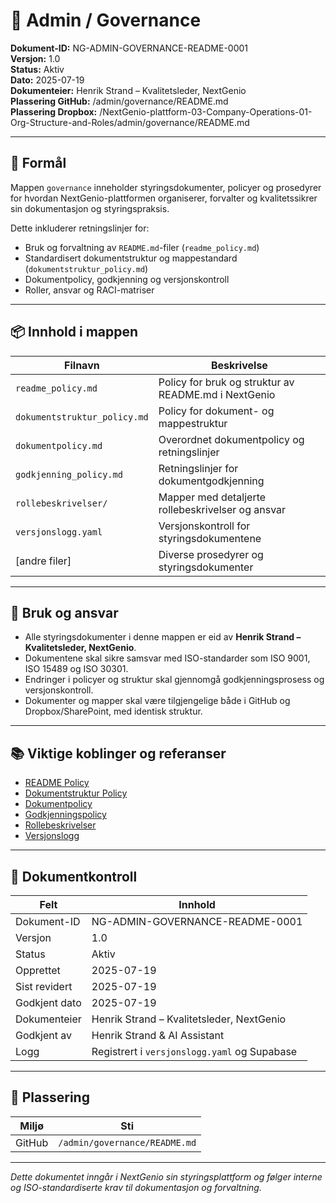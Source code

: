 # 📁 Admin / Governance

**Dokument-ID:** NG-ADMIN-GOVERNANCE-README-0001  
**Versjon:** 1.0  
**Status:** Aktiv  
**Dato:** 2025-07-19  
**Dokumenteier:** Henrik Strand – Kvalitetsleder, NextGenio  
**Plassering GitHub:** /admin/governance/README.md  
**Plassering Dropbox:** /NextGenio-plattform-03-Company-Operations-01-Org-Structure-and-Roles/admin/governance/README.md  

---

## 🎯 Formål

Mappen `governance` inneholder styringsdokumenter, policyer og prosedyrer for hvordan NextGenio-plattformen organiserer, forvalter og kvalitetssikrer sin dokumentasjon og styringspraksis. 

Dette inkluderer retningslinjer for:

- Bruk og forvaltning av `README.md`-filer (`readme_policy.md`)
- Standardisert dokumentstruktur og mappestandard (`dokumentstruktur_policy.md`)
- Dokumentpolicy, godkjenning og versjonskontroll
- Roller, ansvar og RACI-matriser

---

## 📦 Innhold i mappen

| Filnavn                | Beskrivelse                                              |
|-----------------------|----------------------------------------------------------|
| `readme_policy.md`     | Policy for bruk og struktur av README.md i NextGenio     |
| `dokumentstruktur_policy.md` | Policy for dokument- og mappestruktur                 |
| `dokumentpolicy.md`    | Overordnet dokumentpolicy og retningslinjer              |
| `godkjenning_policy.md`| Retningslinjer for dokumentgodkjenning                    |
| `rollebeskrivelser/`   | Mapper med detaljerte rollebeskrivelser og ansvar        |
| `versjonslogg.yaml`    | Versjonskontroll for styringsdokumentene                  |
| [andre filer]          | Diverse prosedyrer og styringsdokumenter                   |

---

## 🧩 Bruk og ansvar

- Alle styringsdokumenter i denne mappen er eid av **Henrik Strand – Kvalitetsleder, NextGenio**.
- Dokumentene skal sikre samsvar med ISO-standarder som ISO 9001, ISO 15489 og ISO 30301.
- Endringer i policyer og struktur skal gjennomgå godkjenningsprosess og versjonskontroll.
- Dokumenter og mapper skal være tilgjengelige både i GitHub og Dropbox/SharePoint, med identisk struktur.

---

## 📚 Viktige koblinger og referanser

- [README Policy](./readme_policy.md)  
- [Dokumentstruktur Policy](./dokumentstruktur_policy.md)  
- [Dokumentpolicy](./dokumentpolicy.md)  
- [Godkjenningspolicy](./godkjenning_policy.md)  
- [Rollebeskrivelser](./rollebeskrivelser/)  
- [Versjonslogg](./versjonslogg.yaml)  

---

## 📄 Dokumentkontroll

| Felt           | Innhold                                           |
|----------------|---------------------------------------------------|
| Dokument-ID    | NG-ADMIN-GOVERNANCE-README-0001                   |
| Versjon        | 1.0                                               |
| Status         | Aktiv                                             |
| Opprettet      | 2025-07-19                                        |
| Sist revidert  | 2025-07-19                                        |
| Godkjent dato  | 2025-07-19                                        |
| Dokumenteier   | Henrik Strand – Kvalitetsleder, NextGenio         |
| Godkjent av    | Henrik Strand & AI Assistant                        |
| Logg           | Registrert i `versjonslogg.yaml` og Supabase      |

---

## 📂 Plassering

| Miljø               | Sti                                                                                 |
|---------------------|-------------------------------------------------------------------------------------|
| GitHub              | `/admin/governance/README.md`                                                      |

---

*Dette dokumentet inngår i NextGenio sin styringsplattform og følger interne og ISO-standardiserte krav til dokumentasjon og forvaltning.*

